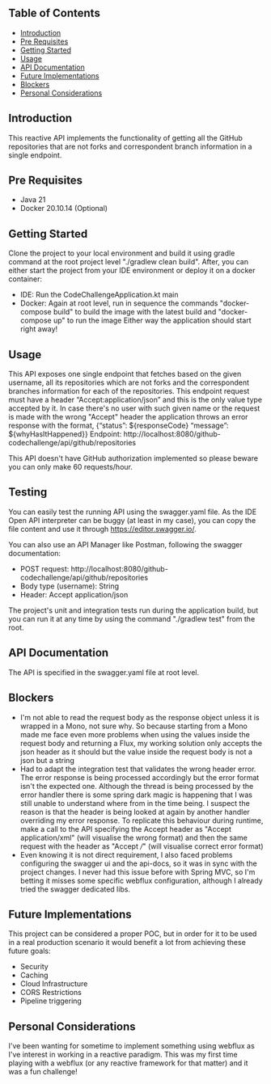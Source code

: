 ## Table of Contents

- [Introduction](#introduction)
- [Pre Requisites](#prerequisites)
- [Getting Started](#getting-started)
- [Usage](#usage)
- [API Documentation](#documentation)
- [Future Implementations](#future)
- [Blockers](#blockers)
- [Personal Considerations](#considerations)


## Introduction

This reactive API implements the functionality of getting all the GitHub repositories that are not forks and correspondent 
branch information in a single endpoint. 


## Pre Requisites

- Java 21
- Docker 20.10.14 (Optional)


## Getting Started

Clone the project to your local environment and build it using gradle command at the root project level "./gradlew clean build".
After, you can either start the project from your IDE environment or deploy it on a docker container:
- IDE: Run the CodeChallengeApplication.kt main
- Docker: Again at root level, run in sequence the commands "docker-compose build" to build the image with the latest build and "docker-compose up" to run the image
Either way the application should start right away! 


## Usage

This API exposes one single endpoint that fetches based on the given username, all its repositories which are not forks and the correspondent branches information for each of the repositories.
This endpoint request must have a header “Accept:application/json” and this is the only value type accepted by it.
In case there's no user with such given name or the request is made with the wrong "Accept" header the application throws an error response with the format, {“status”: ${responseCode} “message”: ${whyHasItHappened}}
Endpoint:
http://localhost:8080/github-codechallenge/api/github/repositories

This API doesn't have GitHub authorization implemented so please beware you can only make 60 requests/hour.

## Testing

You can easily test the running API using the swagger.yaml file.
As the IDE Open API interpreter can be buggy (at least in my case), you can copy the file content and use it through https://editor.swagger.io/.

You can also use an API Manager like Postman, following the swagger documentation:
  - POST request: http://localhost:8080/github-codechallenge/api/github/repositories
  - Body type (username): String
  - Header: Accept application/json


The project's unit and integration tests run during the application build, but you can run it at any time by using the command "./gradlew test" from the root.

## API Documentation

The API is specified in the swagger.yaml file at root level.


## Blockers

- I'm not able to read the request body as the response object unless it is wrapped in a Mono, not sure why. So because starting from a Mono made me face even more
  problems when using the values inside the request body and returning a Flux, my working solution only accepts the json header as it should but the value inside
  the request body is not a json but a string
- Had to adapt the integration test that validates the wrong header error. The error response is being processed accordingly but the error format isn't the expected one.
Although the thread is being processed by the error handler there is some spring dark magic is happening that I was still unable to understand where from in the time being.
I suspect the reason is that the header is being looked at again by another handler overriding my error response. 
To replicate this behaviour during runtime, make a call to the API specifying the Accept header as "Accept application/xml" (will visualise the wrong format) and
then the same request with the header as "Accept */*" (will visualise correct error format)
- Even knowing it is not direct requirement, I also faced problems configuring the swagger ui and the api-docs, so it was in sync with the project changes.
  I never had this issue before with Spring MVC, so I'm betting it misses some specific webflux configuration, although I already tried the swagger dedicated libs.

## Future Implementations

This project can be considered a proper POC, but in order for it to be used in a real production scenario it would benefit a lot from achieving these future goals: 
- Security
- Caching
- Cloud Infrastructure 
- CORS Restrictions
- Pipeline triggering 


## Personal Considerations

I've been wanting for sometime to implement something using webflux as I've interest in working in a reactive paradigm. 
This was my first time playing with a webflux (or any reactive framework for that matter) and it was a fun challenge!
